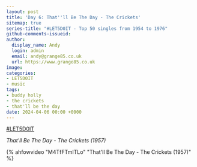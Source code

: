 ```yaml
---
layout: post
title: 'Day 6: That''ll Be The Day - The Crickets'
sitemap: true
series-title: "#LET5D0IT - Top 50 singles from 1954 to 1976"
github-comments-issueid:
author:
  display_name: Andy
  login: admin
  email: andy@grange85.co.uk
  url: https://www.grange85.co.uk
image:
categories:
- LET5D0IT
- music
tags:
- buddy holly
- the crickets
- that'll be the day
date: 2024-04-06 00:00 +0000
---
```

[#LET5D0IT](https://bsky.app/profile/let5d0it.bsky.social)

_That'll Be The Day - The Crickets (1957)_


{% ahfowvideo "M4TfFTmITLo" "That'll Be The Day - The Crickets (1957)" %}

